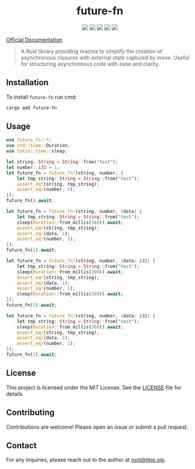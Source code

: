 <center>

# future-fn

[![](https://img.shields.io/crates/v/future-fn.svg)](https://crates.io/crates/future-fn)
[![](https://img.shields.io/crates/d/future-fn.svg)](https://img.shields.io/crates/d/future-fn.svg)
[![](https://docs.rs/future-fn/badge.svg)](https://docs.rs/future-fn)
[![](https://github.com/eastspire/future-fn/workflows/Rust/badge.svg)](https://github.com/eastspire/future-fn/actions?query=workflow:Rust)
[![](https://img.shields.io/crates/l/future-fn.svg)](./LICENSE)

</center>

[Official Documentation](https://docs.ltpp.vip/future-fn/)

> A Rust library providing macros to simplify the creation of asynchronous closures with external state captured by move. Useful for structuring asynchronous code with ease and clarity.

## Installation

To install `future-fn` run cmd:

```sh
cargo add future-fn
```

## Usage

```rust
use future_fn::*;
use std::time::Duration;
use tokio::time::sleep;

let string: String = String::from("test");
let number: i32 = 1;
let future_fn = future_fn!(string, number, {
    let tmp_string: String = String::from("test");
    assert_eq!(string, tmp_string);
    assert_eq!(number, 1);
});
future_fn().await;

let future_fn = future_fn!(string, number, |data| {
    let tmp_string: String = String::from("test");
    sleep(Duration::from_millis(360)).await;
    assert_eq!(string, tmp_string);
    assert_eq!(data, 1);
    assert_eq!(number, 1);
});
future_fn(1).await;

let future_fn = future_fn!(string, number, |data: i32| {
    let tmp_string: String = String::from("test");
    sleep(Duration::from_millis(360)).await;
    assert_eq!(string, tmp_string);
    assert_eq!(data, 1);
    assert_eq!(number, 1);
    sleep(Duration::from_millis(360)).await;
});
future_fn(1).await;

let future_fn = future_fn!(string, number, |data: i32| {
    let tmp_string: String = String::from("test");
    sleep(Duration::from_millis(360)).await;
    assert_eq!(string, tmp_string);
    assert_eq!(data, 1);
    assert_eq!(number, 1);
});
future_fn(1).await;
```

## License

This project is licensed under the MIT License. See the [LICENSE](LICENSE) file for details.

## Contributing

Contributions are welcome! Please open an issue or submit a pull request.

## Contact

For any inquiries, please reach out to the author at [root@ltpp.vip](mailto:root@ltpp.vip).
